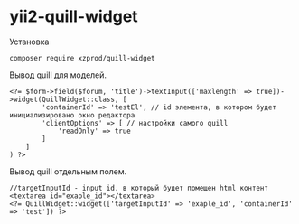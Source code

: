 # yii2-quill-widget
Установка
```
composer require xzprod/quill-widget
```
Вывод quill для моделей.
```
<?= $form->field($forum, 'title')->textInput(['maxlength' => true])->widget(QuillWidget::class, [
        'containerId' => 'testEl', // id элемента, в котором будет инициализировано окно редактора
        'clientOptions' => [ // настройки самого quill
            'readOnly' => true
        ]
    ]
) ?>
```
Вывод quill отдельным полем.
```
//targetInputId - input id, в который будет помещен html контент
<textarea id="exaple_id"></textarea>
<?= QuillWidget::widget(['targetInputId' => 'exaple_id', 'containerId' => 'test']) ?>
```
